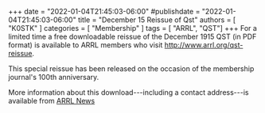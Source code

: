 +++
date = "2022-01-04T21:45:03-06:00"
#publishdate = "2022-01-04T21:45:03-06:00"
title = "December 15 Reissue of Qst"
authors = [ "K0STK" ]
categories = [ "Membership" ]
tags = [ "ARRL", "QST"]
+++
For a limited time a free downloadable reissue of the December 1915 QST
\(in PDF format\) is available to ARRL members who visit
http://www.arrl.org/qst-reissue.

This special reissue has been released on the occasion of the membership
journal's 100th anniversary.

More information about this download---including a contact address---is
available from
[ARRL News](http://www.arrl.org/news/commemorative-december-1915-qst-download)
<!--more-->
